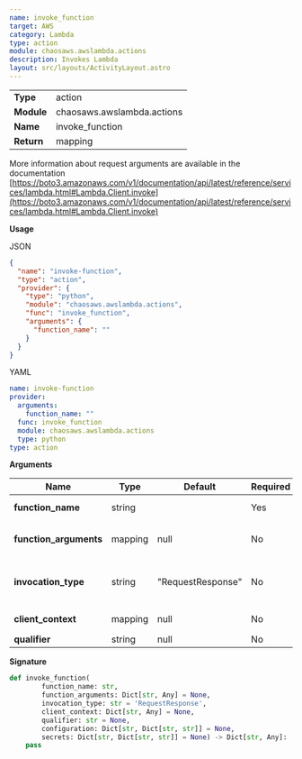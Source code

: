 ```yaml
---
name: invoke_function
target: AWS
category: Lambda
type: action
module: chaosaws.awslambda.actions
description: Invokes Lambda
layout: src/layouts/ActivityLayout.astro
---
```


|            |                            |
| ---------- | -------------------------- |
| **Type**   | action                     |
| **Module** | chaosaws.awslambda.actions |
| **Name**   | invoke_function            |
| **Return** | mapping                    |

More information about request arguments are available in the documentation [https://boto3.amazonaws.com/v1/documentation/api/latest/reference/services/lambda.html#Lambda.Client.invoke](https://boto3.amazonaws.com/v1/documentation/api/latest/reference/services/lambda.html#Lambda.Client.invoke)

**Usage**

JSON

```json
{
  "name": "invoke-function",
  "type": "action",
  "provider": {
    "type": "python",
    "module": "chaosaws.awslambda.actions",
    "func": "invoke_function",
    "arguments": {
      "function_name": ""
    }
  }
}
```

YAML

```yaml
name: invoke-function
provider:
  arguments:
    function_name: ""
  func: invoke_function
  module: chaosaws.awslambda.actions
  type: python
type: action
```

**Arguments**

| Name                   | Type    | Default           | Required | Title           | Description                                         |
| ---------------------- | ------- | ----------------- | -------- | --------------- | --------------------------------------------------- |
| **function_name**      | string  |                   | Yes      | Function Name   | Name of the function                                |
| **function_arguments** | mapping | null              | No       | Arguments       | Function arguments as an object                     |
| **invocation_type**    | string  | "RequestResponse" | No       | Invocation Type | Type of invocation of the function: RequestResponse |
| **client_context**     | mapping | null              | No       | Client Context  | Payload to pass as client context                   |
| **qualifier**          | string  | null              | No       | Qualifier       |                                                     |

**Signature**

```python
def invoke_function(
        function_name: str,
        function_arguments: Dict[str, Any] = None,
        invocation_type: str = 'RequestResponse',
        client_context: Dict[str, Any] = None,
        qualifier: str = None,
        configuration: Dict[str, Dict[str, str]] = None,
        secrets: Dict[str, Dict[str, str]] = None) -> Dict[str, Any]:
    pass

```
